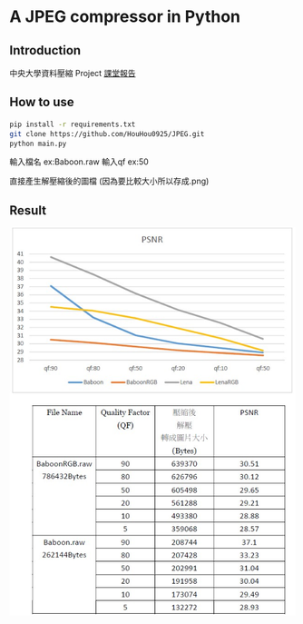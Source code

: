 # A JPEG compressor in Python 

## Introduction


中央大學資料壓縮 Project
[課堂報告](https://github.com/HouHou0925/JPEG/blob/main/108522039_JPEG.pdf)


## How to use

``` bash
pip install -r requirements.txt
git clone https://github.com/HouHou0925/JPEG.git
python main.py
```

輸入檔名 ex:Baboon.raw
輸入qf ex:50

直接產生解壓縮後的圖檔 (因為要比較大小所以存成.png)



## Result

![](https://github.com/HouHou0925/JPEG/blob/main/img/result.jpg)
